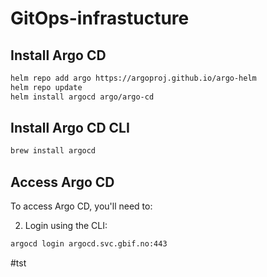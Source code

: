 # GitOps-infrastucture

## Install Argo CD

```bash
helm repo add argo https://argoproj.github.io/argo-helm
helm repo update
helm install argocd argo/argo-cd
```

## Install Argo CD CLI

```bash
brew install argocd
```

## Access Argo CD

To access Argo CD, you'll need to:

2. Login using the CLI:
```bash
argocd login argocd.svc.gbif.no:443
```
#tst
